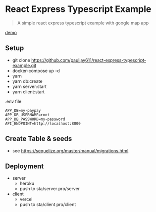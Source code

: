 # React Express Typescript Example

> A simple react express typescript example with google map app

[demo](https://react-express-typescript-example.vercel.app/)

## Setup

- git clone https://github.com/pauljay611/react-express-typescript-example.git
- docker-compose up -d
- yarn
- yarn db:create
- yarn server:start
- yarn client:start

.env file

```
APP_DB=my-paypay
APP_DB_USERNAME=root
APP_DB_PASSWORD=my-password
API_ENDPOINT=http://localhost:8000
```

## Create Table & seeds

- see https://sequelize.org/master/manual/migrations.html

## Deployment

- server
  - heroku
  - push to sta/server pro/server
- client
  - vercel
  - push to sta/client pro/client
